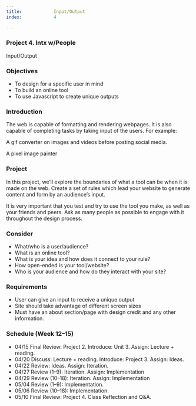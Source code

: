 ```yaml
---
title:            Input/Output
index:            4

---
```


### Project 4. Intx w/People
Input/Output

### Objectives
- To design for a specific user in mind
- To build an online tool
- To use Javascript to create unique outputs

### Introduction
The web is capable of formatting and rendering webpages. It is also capable of completing tasks by taking input of the users. For example:

A gif converter on images and videos before posting social media.

A pixel image painter

### Project
In this project, we’ll explore the boundaries of what a tool can be when it is made on the web. Create a set of rules which lead your website to generate content and form by an audience’s input. 

It is very important that you test and try to use the tool you make, as well as your friends and peers. Ask as many people as possible to engage with it throughout the design process. 

### Consider
- What/who is a user/audience?
- What is an online tool?
- What is your idea and how does it connect to your rule? 
- How open-ended is your tool/website?
-  Who is your audience and how do they interact with your site? 


### Requirements
- User can give an input to receive a unique output
- Site should take advantage of different screen sizes
- Must have an about section/page with design credit and any other information. 

### Schedule (Week 12–15)
- 04/15 Final Review: Project 2. Introduce: Unit 3. Assign: Lecture + reading.
- 04/20 Discuss: Lecture + reading. Introduce: Project 3. Assign: Ideas.
- 04/22 Review: Ideas. Assign: Iteration.
- 04/27 Review (1–9): Iteration. Assign: Implementation
- 04/29 Review (10–18): Iteration. Assign: Implementation
- 05/04 Review (1–9): Implementation.
- 05/06 Review (10–18): Implementation.
- 05/10 Final Review: Project 4. Class Reflection and Q&A.
